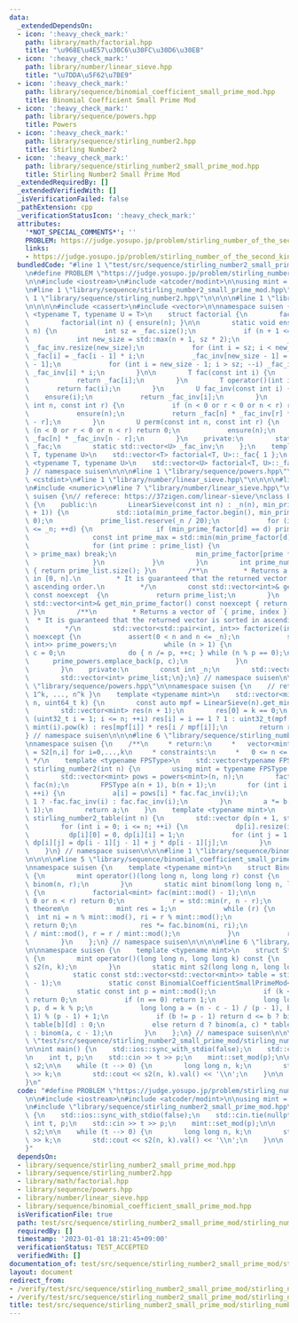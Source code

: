 ```yaml
---
data:
  _extendedDependsOn:
  - icon: ':heavy_check_mark:'
    path: library/math/factorial.hpp
    title: "\u968E\u4E57\u30C6\u30FC\u30D6\u30EB"
  - icon: ':heavy_check_mark:'
    path: library/number/linear_sieve.hpp
    title: "\u7DDA\u5F62\u7BE9"
  - icon: ':heavy_check_mark:'
    path: library/sequence/binomial_coefficient_small_prime_mod.hpp
    title: Binomial Coefficient Small Prime Mod
  - icon: ':heavy_check_mark:'
    path: library/sequence/powers.hpp
    title: Powers
  - icon: ':heavy_check_mark:'
    path: library/sequence/stirling_number2.hpp
    title: Stirling Number2
  - icon: ':heavy_check_mark:'
    path: library/sequence/stirling_number2_small_prime_mod.hpp
    title: Stirling Number2 Small Prime Mod
  _extendedRequiredBy: []
  _extendedVerifiedWith: []
  _isVerificationFailed: false
  _pathExtension: cpp
  _verificationStatusIcon: ':heavy_check_mark:'
  attributes:
    '*NOT_SPECIAL_COMMENTS*': ''
    PROBLEM: https://judge.yosupo.jp/problem/stirling_number_of_the_second_kind_small_p_large_n
    links:
    - https://judge.yosupo.jp/problem/stirling_number_of_the_second_kind_small_p_large_n
  bundledCode: "#line 1 \"test/src/sequence/stirling_number2_small_prime_mod/stirling_number_of_the_second_kind_small_p_large_n.test.cpp\"\
    \n#define PROBLEM \"https://judge.yosupo.jp/problem/stirling_number_of_the_second_kind_small_p_large_n\"\
    \n\n#include <iostream>\n#include <atcoder/modint>\n\nusing mint = atcoder::modint;\n\
    \n#line 1 \"library/sequence/stirling_number2_small_prime_mod.hpp\"\n\n\n\n#line\
    \ 1 \"library/sequence/stirling_number2.hpp\"\n\n\n\n#line 1 \"library/math/factorial.hpp\"\
    \n\n\n\n#include <cassert>\n#include <vector>\n\nnamespace suisen {\n    template\
    \ <typename T, typename U = T>\n    struct factorial {\n        factorial() {}\n\
    \        factorial(int n) { ensure(n); }\n\n        static void ensure(const int\
    \ n) {\n            int sz = _fac.size();\n            if (n + 1 <= sz) return;\n\
    \            int new_size = std::max(n + 1, sz * 2);\n            _fac.resize(new_size),\
    \ _fac_inv.resize(new_size);\n            for (int i = sz; i < new_size; ++i)\
    \ _fac[i] = _fac[i - 1] * i;\n            _fac_inv[new_size - 1] = U(1) / _fac[new_size\
    \ - 1];\n            for (int i = new_size - 1; i > sz; --i) _fac_inv[i - 1] =\
    \ _fac_inv[i] * i;\n        }\n\n        T fac(const int i) {\n            ensure(i);\n\
    \            return _fac[i];\n        }\n        T operator()(int i) {\n     \
    \       return fac(i);\n        }\n        U fac_inv(const int i) {\n        \
    \    ensure(i);\n            return _fac_inv[i];\n        }\n        U binom(const\
    \ int n, const int r) {\n            if (n < 0 or r < 0 or n < r) return 0;\n\
    \            ensure(n);\n            return _fac[n] * _fac_inv[r] * _fac_inv[n\
    \ - r];\n        }\n        U perm(const int n, const int r) {\n            if\
    \ (n < 0 or r < 0 or n < r) return 0;\n            ensure(n);\n            return\
    \ _fac[n] * _fac_inv[n - r];\n        }\n    private:\n        static std::vector<T>\
    \ _fac;\n        static std::vector<U> _fac_inv;\n    };\n    template <typename\
    \ T, typename U>\n    std::vector<T> factorial<T, U>::_fac{ 1 };\n    template\
    \ <typename T, typename U>\n    std::vector<U> factorial<T, U>::_fac_inv{ 1 };\n\
    } // namespace suisen\n\n\n#line 1 \"library/sequence/powers.hpp\"\n\n\n\n#include\
    \ <cstdint>\n#line 1 \"library/number/linear_sieve.hpp\"\n\n\n\n#line 5 \"library/number/linear_sieve.hpp\"\
    \n#include <numeric>\n#line 7 \"library/number/linear_sieve.hpp\"\n\nnamespace\
    \ suisen {\n// referece: https://37zigen.com/linear-sieve/\nclass LinearSieve\
    \ {\n    public:\n        LinearSieve(const int n) : _n(n), min_prime_factor(std::vector<int>(n\
    \ + 1)) {\n            std::iota(min_prime_factor.begin(), min_prime_factor.end(),\
    \ 0);\n            prime_list.reserve(_n / 20);\n            for (int d = 2; d\
    \ <= _n; ++d) {\n                if (min_prime_factor[d] == d) prime_list.push_back(d);\n\
    \                const int prime_max = std::min(min_prime_factor[d], _n / d);\n\
    \                for (int prime : prime_list) {\n                    if (prime\
    \ > prime_max) break;\n                    min_prime_factor[prime * d] = prime;\n\
    \                }\n            }\n        }\n        int prime_num() const noexcept\
    \ { return prime_list.size(); }\n        /**\n         * Returns a vector of primes\
    \ in [0, n].\n         * It is guaranteed that the returned vector is sorted in\
    \ ascending order.\n         */\n        const std::vector<int>& get_prime_list()\
    \ const noexcept  {\n            return prime_list;\n        }\n        const\
    \ std::vector<int>& get_min_prime_factor() const noexcept { return min_prime_factor;\
    \ }\n        /**\n         * Returns a vector of `{ prime, index }`.\n       \
    \  * It is guaranteed that the returned vector is sorted in ascending order.\n\
    \         */\n        std::vector<std::pair<int, int>> factorize(int n) const\
    \ noexcept {\n            assert(0 < n and n <= _n);\n            std::vector<std::pair<int,\
    \ int>> prime_powers;\n            while (n > 1) {\n                int p = min_prime_factor[n],\
    \ c = 0;\n                do { n /= p, ++c; } while (n % p == 0);\n          \
    \      prime_powers.emplace_back(p, c);\n            }\n            return prime_powers;\n\
    \        }\n    private:\n        const int _n;\n        std::vector<int> min_prime_factor;\n\
    \        std::vector<int> prime_list;\n};\n} // namespace suisen\n\n\n#line 6\
    \ \"library/sequence/powers.hpp\"\n\nnamespace suisen {\n    // returns { 0^k,\
    \ 1^k, ..., n^k }\n    template <typename mint>\n    std::vector<mint> powers(uint32_t\
    \ n, uint64_t k) {\n        const auto mpf = LinearSieve(n).get_min_prime_factor();\n\
    \        std::vector<mint> res(n + 1);\n        res[0] = k == 0;\n        for\
    \ (uint32_t i = 1; i <= n; ++i) res[i] = i == 1 ? 1 : uint32_t(mpf[i]) == i ?\
    \ mint(i).pow(k) : res[mpf[i]] * res[i / mpf[i]];\n        return res;\n    }\n\
    } // namespace suisen\n\n\n#line 6 \"library/sequence/stirling_number2.hpp\"\n\
    \nnamespace suisen {\n    /**\n     * return:\n     *   vector<mint> v s.t. v[i]\
    \ = S2[n,i] for i=0,...,k\n     * constraints:\n     *   0 <= n <= 10^6\n    \
    \ */\n    template <typename FPSType>\n    std::vector<typename FPSType::value_type>\
    \ stirling_number2(int n) {\n        using mint = typename FPSType::value_type;\n\
    \        std::vector<mint> pows = powers<mint>(n, n);\n        factorial<mint>\
    \ fac(n);\n        FPSType a(n + 1), b(n + 1);\n        for (int i = 0; i <= n;\
    \ ++i) {\n            a[i] = pows[i] * fac.fac_inv(i);\n            b[i] = i &\
    \ 1 ? -fac.fac_inv(i) : fac.fac_inv(i);\n        }\n        a *= b, a.cut(n +\
    \ 1);\n        return a;\n    }\n    template <typename mint>\n    std::vector<std::vector<mint>>\
    \ stirling_number2_table(int n) {\n        std::vector dp(n + 1, std::vector<mint>{});\n\
    \        for (int i = 0; i <= n; ++i) {\n            dp[i].resize(i + 1);\n  \
    \          dp[i][0] = 0, dp[i][i] = 1;\n            for (int j = 1; j < i; ++j)\
    \ dp[i][j] = dp[i - 1][j - 1] + j * dp[i - 1][j];\n        }\n        return dp;\n\
    \    }\n} // namespace suisen\n\n\n#line 1 \"library/sequence/binomial_coefficient_small_prime_mod.hpp\"\
    \n\n\n\n#line 5 \"library/sequence/binomial_coefficient_small_prime_mod.hpp\"\n\
    \nnamespace suisen {\n    template <typename mint>\n    struct BinomialCoefficientSmallPrimeMod\
    \ {\n        mint operator()(long long n, long long r) const {\n            return\
    \ binom(n, r);\n        }\n        static mint binom(long long n, long long r)\
    \ {\n            factorial<mint> fac(mint::mod() - 1);\n\n            if (r <\
    \ 0 or n < r) return 0;\n            r = std::min(r, n - r);\n            // Lucas's\
    \ theorem\n            mint res = 1;\n            while (r) {\n              \
    \  int ni = n % mint::mod(), ri = r % mint::mod();\n                if (ni < ri)\
    \ return 0;\n                res *= fac.binom(ni, ri);\n                n = n\
    \ / mint::mod(), r = r / mint::mod();\n            }\n            return res;\n\
    \        }\n    };\n} // namespace suisen\n\n\n\n#line 6 \"library/sequence/stirling_number2_small_prime_mod.hpp\"\
    \n\nnamespace suisen {\n    template <typename mint>\n    struct StirlingNumber2SmallPrimeMod\
    \ {\n        mint operator()(long long n, long long k) const {\n            return\
    \ s2(n, k);\n        }\n        static mint s2(long long n, long long k) {\n \
    \           static const std::vector<std::vector<mint>> table = stirling_number2_table<mint>(mint::mod()\
    \ - 1);\n            static const BinomialCoefficientSmallPrimeMod<mint> binom{};\n\
    \            static const int p = mint::mod();\n            if (k < 0 or n < k)\
    \ return 0;\n            if (n == 0) return 1;\n            long long c = k /\
    \ p, d = k % p;\n            long long a = (n - c - 1) / (p - 1), b = (n - c -\
    \ 1) % (p - 1) + 1;\n            if (b != p - 1) return d <= b ? binom(a, c) *\
    \ table[b][d] : 0;\n            else return d ? binom(a, c) * table[p - 1][d]\
    \ : binom(a, c - 1);\n        }\n    };\n} // namespace suisen\n\n\n\n#line 9\
    \ \"test/src/sequence/stirling_number2_small_prime_mod/stirling_number_of_the_second_kind_small_p_large_n.test.cpp\"\
    \n\nint main() {\n    std::ios::sync_with_stdio(false);\n    std::cin.tie(nullptr);\n\
    \n    int t, p;\n    std::cin >> t >> p;\n    mint::set_mod(p);\n\n    suisen::StirlingNumber2SmallPrimeMod<mint>\
    \ s2;\n\n    while (t --> 0) {\n        long long n, k;\n        std::cin >> n\
    \ >> k;\n        std::cout << s2(n, k).val() << '\\n';\n    }\n\n    return 0;\n\
    }\n"
  code: "#define PROBLEM \"https://judge.yosupo.jp/problem/stirling_number_of_the_second_kind_small_p_large_n\"\
    \n\n#include <iostream>\n#include <atcoder/modint>\n\nusing mint = atcoder::modint;\n\
    \n#include \"library/sequence/stirling_number2_small_prime_mod.hpp\"\n\nint main()\
    \ {\n    std::ios::sync_with_stdio(false);\n    std::cin.tie(nullptr);\n\n   \
    \ int t, p;\n    std::cin >> t >> p;\n    mint::set_mod(p);\n\n    suisen::StirlingNumber2SmallPrimeMod<mint>\
    \ s2;\n\n    while (t --> 0) {\n        long long n, k;\n        std::cin >> n\
    \ >> k;\n        std::cout << s2(n, k).val() << '\\n';\n    }\n\n    return 0;\n\
    }"
  dependsOn:
  - library/sequence/stirling_number2_small_prime_mod.hpp
  - library/sequence/stirling_number2.hpp
  - library/math/factorial.hpp
  - library/sequence/powers.hpp
  - library/number/linear_sieve.hpp
  - library/sequence/binomial_coefficient_small_prime_mod.hpp
  isVerificationFile: true
  path: test/src/sequence/stirling_number2_small_prime_mod/stirling_number_of_the_second_kind_small_p_large_n.test.cpp
  requiredBy: []
  timestamp: '2023-01-01 18:21:45+09:00'
  verificationStatus: TEST_ACCEPTED
  verifiedWith: []
documentation_of: test/src/sequence/stirling_number2_small_prime_mod/stirling_number_of_the_second_kind_small_p_large_n.test.cpp
layout: document
redirect_from:
- /verify/test/src/sequence/stirling_number2_small_prime_mod/stirling_number_of_the_second_kind_small_p_large_n.test.cpp
- /verify/test/src/sequence/stirling_number2_small_prime_mod/stirling_number_of_the_second_kind_small_p_large_n.test.cpp.html
title: test/src/sequence/stirling_number2_small_prime_mod/stirling_number_of_the_second_kind_small_p_large_n.test.cpp
---
```


